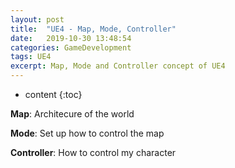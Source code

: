 ```yaml
---
layout: post
title:  "UE4 - Map, Mode, Controller"
date:   2019-10-30 13:48:54
categories: GameDevelopment 
tags: UE4
excerpt: Map, Mode and Controller concept of UE4
---
```

* content
{:toc}

<strong>Map</strong>: Architecure of the world

<strong>Mode</strong>: Set up how to control the map

<strong>Controller</strong>: How to control my character
